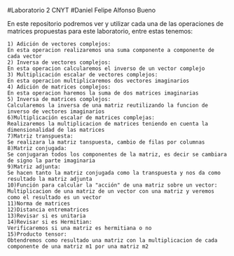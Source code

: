 #Laboratorio 2 CNYT
#Daniel Felipe Alfonso Bueno 

En este repositorio podremos ver y utilizar cada una de las operaciones de matrices propuestas para este laboratorio, entre estas tenemos: 


    1) Adición de vectores complejos: 
    En esta operacion realizaremos una suma componente a componente de cada vector
    2) Inversa de vectores complejos:
    En esta operacion calcularemos el inverso de un vector complejo 
    3) Multiplicación escalar de vectores complejos:
    En esta operacion multiplicaremos dos vectores imaginarios
    4) Adición de matrices complejos:
    En esta operacion haremos la suma de dos matrices imaginarias 
    5) Inversa de matrices complejos: 
    Calcularemos la inversa de una matriz reutilizando la funcion de inverso de vectores imaginarios 
    6)Multiplicación escalar de matrices complejas:
    Realizaremos la multiplicacion de matrices teniendo en cuenta la dimensionalidad de las matrices 
    7)Matriz transpuesta:
    Se realizara la matriz tanspuesta, cambio de filas por columnas 
    8)Matriz conjugada:
    Se conjugaran todos los componentes de la matriz, es decir se cambiara de signo la parte imaginaria 
    9)Matriz adjunta:
    Se hacen tanto la matriz conjugada como la transpuesta y nos da como resultado la matriz adjunta 
    10)Función para calcular la "acción" de una matriz sobre un vector:
    Multiplicacion de una matriz de un vector con una matriz y veremos como el resultado es un vector 
    11)Norma de matrices
    12)Distancia entrematrices
    13)Revisar si es unitaria
    14)Revisar si es Hermitian:
    Verificaremos si una matriz es hermitiana o no 
    15)Producto tensor:
    Obtendremos como resultado una matriz con la multiplicacion de cada componente de una matriz m1 por una matriz m2 


